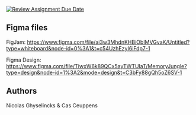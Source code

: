 [![Review Assignment Due Date](https://classroom.github.com/assets/deadline-readme-button-24ddc0f5d75046c5622901739e7c5dd533143b0c8e959d652212380cedb1ea36.svg)](https://classroom.github.com/a/Y748gS5A)

## Figma files

FigJam:
https://www.figma.com/file/ai3w3MhdnKHBiObIMVGvaK/Untitled?type=whiteboard&node-id=0%3A1&t=c54UzhEzyI6iFdp7-1

Figma Design:
https://www.figma.com/file/TiwxW6k89QCx5ayTWTUIaT/MemoryJungle?type=design&node-id=1%3A2&mode=design&t=C3bFy88gQh5oZ6SV-1


## Authors

Nicolas Ghyselincks & Cas Ceuppens